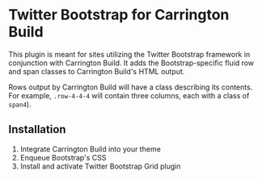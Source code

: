 # Twitter Bootstrap for Carrington Build

This plugin is meant for sites utilizing the Twitter Bootstrap framework in conjunction with Carrington Build. It adds the Bootstrap-specific fluid row and span classes to Carrington Build's HTML output.

Rows output by Carrington Build will have a class describing its contents. For example, `.row-4-4-4` will contain three columns, each with a class of `span4`).

## Installation

1. Integrate Carrington Build into your theme
2. Enqueue Bootstrap's CSS
3. Install and activate Twitter Bootstrap Grid plugin
